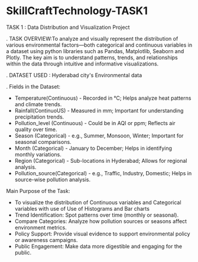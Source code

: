 # SkillCraftTechnology-TASK1
TASK 1 : Data Distribution and Visualization Project

. TASK OVERVIEW:To analyze and visually represent the distribution of various environmental factors—both categorical and continuous variables in a dataset using python libraries such as Pandas, Matplotlib, Seaborn and Plotly. The key aim is to understand patterns, trends, and relationships within the data through intuitive and informative visualizations.

.  DATASET USED : Hyderabad city's Environmental data

.  Fields in the Dataset:
   - Temperature(Continuous)       -	Recorded in °C; Helps analyze heat patterns and climate trends.
   - Rainfall(ContinuoUS)          - 	Measured in mm; Important for understanding precipitation trends.
   - Pollution_level	(Continuous)	- Could be in AQI or ppm; Reflects air quality over time.
   - Season	(Categorical)	        - e.g., Summer, Monsoon, Winter; Important for seasonal comparisons.
   - Month	(Categorical)	          - January to December; Helps in identifying monthly variations.
   - Region	(Categorical)         -	Sub-locations in Hyderabad; Allows for regional analysis.
   - Pollution_source(Categorical) -	e.g., Traffic, Industry, Domestic; Helps in source-wise pollution analysis.

 Main Purpose of the Task:
- To visualize the distribution of Continuous variables and Categorical variables with use of Use of  Histograms and Bar charts
- Trend Identification: Spot patterns over time (monthly or seasonal).
- Compare Categories: Analyze how pollution sources or seasons affect environment metrics.
- Policy Support: Provide visual evidence to support environmental policy or awareness campaigns.
- Public Engagement: Make data more digestible and engaging for the public.


